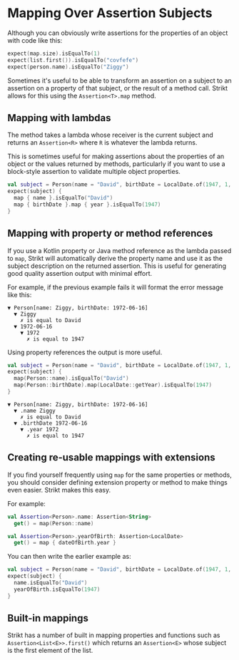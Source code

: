 # Mapping Over Assertion Subjects

Although you can obviously write assertions for the properties of an object with code like this:

```kotlin
expect(map.size).isEqualTo(1)
expect(list.first()).isEqualTo("covfefe")
expect(person.name).isEqualTo("Ziggy")
```

Sometimes it's useful to be able to transform an assertion on a subject to an assertion on a property of that subject, or the result of a method call.
Strikt allows for this using the `Assertion<T>.map` method.  

## Mapping with lambdas

The method takes a lambda whose receiver is the current subject and returns an `Assertion<R>` where `R` is whatever the lambda returns.

This is sometimes useful for making assertions about the properties of an object or the values returned by methods, particularly if you want to use a block-style assertion to validate multiple object properties.

```kotlin
val subject = Person(name = "David", birthDate = LocalDate.of(1947, 1, 8))
expect(subject) {
  map { name }.isEqualTo("David")
  map { birthDate }.map { year }.isEqualTo(1947)
}
```

## Mapping with property or method references

If you use a Kotlin property or Java method reference as the lambda passed to `map`, Strikt will automatically derive the property name and use it as the subject description on the returned assertion. 
This is useful for generating good quality assertion output with minimal effort.

For example, if the previous example fails it will format the error message like this:

```
▼ Person[name: Ziggy, birthDate: 1972-06-16] 
  ▼ Ziggy 
    ✗ is equal to David
  ▼ 1972-06-16 
    ▼ 1972
      ✗ is equal to 1947
```

Using property references the output is more useful.

```kotlin
val subject = Person(name = "David", birthDate = LocalDate.of(1947, 1, 8))
expect(subject) {
  map(Person::name).isEqualTo("David")
  map(Person::birthDate).map(LocalDate::getYear).isEqualTo(1947)
}
```

```
▼ Person[name: Ziggy, birthDate: 1972-06-16] 
  ▼ .name Ziggy 
    ✗ is equal to David
  ▼ .birthDate 1972-06-16
    ▼ .year 1972 
      ✗ is equal to 1947
```

## Creating re-usable mappings with extensions

If you find yourself frequently using `map` for the same properties or methods, you should consider defining extension property or method to make things even easier.
Strikt makes this easy.

For example:

```kotlin
val Assertion<Person>.name: Assertion<String>
  get() = map(Person::name)

val Assertion<Person>.yearOfBirth: Assertion<LocalDate>
  get() = map { dateOfBirth.year }
```

You can then write the earlier example as:

```kotlin
val subject = Person(name = "David", birthDate = LocalDate.of(1947, 1, 8))
expect(subject) {
  name.isEqualTo("David")
  yearOfBirth.isEqualTo(1947)
}
```

## Built-in mappings

Strikt has a number of built in mapping properties and functions such as `Assertion<List<E>>.first()` which returns an `Assertion<E>` whose subject is the first element of the list.
